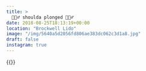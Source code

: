 ```yaml
---
title: >
  🏊🏻‍♂️ shoulda plonged 🏊🏻‍♂️
date: 2018-08-25T18:13:19+00:00
location: "Brockwell Lido"
image: "/img/5640a5d2056fd806ae383dc062c3d1a8.jpg"
draft: false
instagram: true
---
```


{{<photo src="/img/5640a5d2056fd806ae383dc062c3d1a8.jpg">}}

